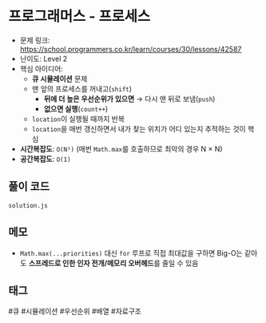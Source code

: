 # 프로그래머스 - 프로세스

- 문제 링크: https://school.programmers.co.kr/learn/courses/30/lessons/42587
- 난이도: Level 2
- 핵심 아이디어:
  - **큐 시뮬레이션** 문제
  - 맨 앞의 프로세스를 꺼내고(`shift`)
    - **뒤에 더 높은 우선순위가 있으면** → 다시 맨 뒤로 보냄(`push`)
    - **없으면 실행**(`count++`)
  - `location`이 실행될 때까지 반복
  - `location`을 매번 갱신하면서 내가 찾는 위치가 어디 있는지 추적하는 것이 핵심
- **시간복잡도**: `O(N²)` (매번 `Math.max`를 호출하므로 최악의 경우 N × N)
- **공간복잡도**: `O(1)`

## 풀이 코드

`solution.js `

## 메모

- `Math.max(...priorities)` 대신 `for` 루프로 직접 최대값을 구하면 Big-O는 같아도 **스프레드로 인한 인자 전개/메모리 오버헤드**를 줄일 수 있음

## 태그

#큐 #시뮬레이션 #우선순위 #배열 #자료구조
